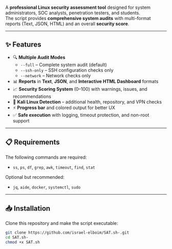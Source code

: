 A **professional Linux security assessment tool** designed for system administrators, SOC analysts, penetration testers, and students.  
The script provides **comprehensive system audits** with multi-format reports (Text, JSON, HTML) and an overall **security score**.

---

## ✨ Features
- 🔍 **Multiple Audit Modes**
  - `--full` – Complete system audit (default)
  - `--ssh-only` – SSH configuration checks only
  - `--network` – Network checks only  
- 📊 **Reports** in **Text**, **JSON**, and **Interactive HTML Dashboard** formats  
- 📈 **Security Scoring System** (0–100) with warnings, issues, and recommendations  
- 🐧 **Kali Linux Detection** – additional health, repository, and VPN checks  
- ⚡ **Progress bar** and colored output for better UX  
- ✅ **Safe execution** with logging, timeout protection, and non-root support  

---

## 📋 Requirements
The following commands are required:
- `ss`, `ps`, `df`, `grep`, `awk`, `timeout`, `find`, `stat`

Optional but recommended:
- `jq`, `aide`, `docker`, `systemctl`, `sudo`

---

## 📥 Installation
Clone this repository and make the script executable:

```bash
git clone https://github.com/israel-elboim/SAT.sh-.git
cd SAT.sh-
chmod +x SAT.sh
